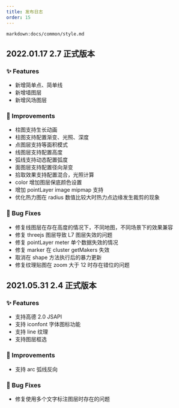 ```yaml
---
title: 发布日志
order: 15
---
```


`markdown:docs/common/style.md`

## 2022.01.17 2.7 正式版本

### ✨ Features

- 新增简单点、简单线
- 新增墙图层
- 新增风场图层

### 🍏 Improvements

- 柱图支持生长动画
- 柱图支持配置渐变、光照、深度
- 点图层支持等面积模式
- 线图层支持配置高度
- 弧线支持动态配置弧度
- 面图层支持配置径向渐变
- 拾取效果支持配置混合，光照计算
- color 增加图层保底颜色设置
- 增加 pointLayer image mipmap 支持
- 优化热力图在 radius 数值比较大时热力点边缘发生裁剪的现象

### 🐞 Bug Fixes

- 修复线图层在存在高度的情况下，不同地图，不同场景下的效果兼容
- 修复 threejs 图层导致 L7 图层失效的问题
- 修复 pointLayer meter 单个数据失效的情况
- 修复 marker 在 cluster getMakers 失效
- 取消在 shape 方法执行后的暴力更新
- 修复纹理贴图在 zoom 大于 12 时存在错位的问题

## 2021.05.31 2.4 正式版本

### ✨ Features

- 支持高德 2.0 JSAPI
- 支持 iconfont 字体图标功能
- 支持 line 纹理
- 支持图层框选

### 🍏 Improvements

- 支持 arc 弧线反向

### 🐞 Bug Fixes

- 修复使用多个文字标注图层时存在的问题
